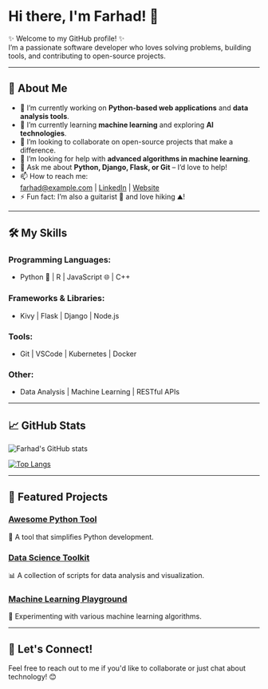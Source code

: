 # Hi there, I'm Farhad! 👋

✨ Welcome to my GitHub profile! ✨  
I’m a passionate software developer who loves solving problems, building tools, and contributing to open-source projects.

---

## 🚀 About Me

- 🔭 I’m currently working on **Python-based web applications** and **data analysis tools**.
- 🌱 I’m currently learning **machine learning** and exploring **AI technologies**.
- 👯 I’m looking to collaborate on open-source projects that make a difference.
- 🤔 I’m looking for help with **advanced algorithms in machine learning**.
- 💬 Ask me about **Python, Django, Flask, or Git** – I’d love to help!
- 📫 How to reach me:  
  [farhad@example.com](mailto:farhadvb@gmail.com) | [LinkedIn](https://www.linkedin.com/in/farhadvb/) | [Website](https://farhadvb.github.io/)
- ⚡ Fun fact: I’m also a guitarist 🎸 and love hiking ⛰️!

---

## 🛠️ My Skills

### Programming Languages:
- Python 🐍 | R | JavaScript 🌐 | C++ 

### Frameworks & Libraries:
- Kivy | Flask | Django | Node.js

### Tools:
- Git | VSCode | Kubernetes | Docker

### Other:
- Data Analysis | Machine Learning | RESTful APIs

---

## 📈 GitHub Stats

![Farhad's GitHub stats](https://github-readme-stats.vercel.app/api?username=farhadvb&show_icons=true&theme=radical)

[![Top Langs](https://github-readme-stats.vercel.app/api/top-langs/?username=farhadvb&layout=compact&theme=radical)](https://github.com/anuraghazra/github-readme-stats)

---

## 🌟 Featured Projects

### [Awesome Python Tool](https://github.com/farhadvb/awesome-python-tool)
🚀 A tool that simplifies Python development.

### [Data Science Toolkit](https://github.com/farhadvb/data-science-toolkit)
📊 A collection of scripts for data analysis and visualization.

### [Machine Learning Playground](https://github.com/farhadvb/ml-playground)
🤖 Experimenting with various machine learning algorithms.

---

## 🤝 Let's Connect!

Feel free to reach out to me if you'd like to collaborate or just chat about technology! 😊
